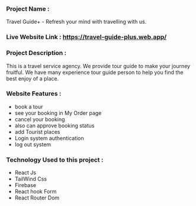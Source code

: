 ### Project Name :

Travel Guide+ - Refresh your mind with travelling with us.

### Live Website Link : https://travel-guide-plus.web.app/

### Project Description :

This is a travel service agency. We provide tour guide to make your journey fruitful. We have many experience tour guide person to help you find the best enjoy of a place. 

### Website Features :

* book a tour
* see your booking in My Order page
* cancel your booking
* also can approve booking status
* add Tourist places
* Login system authentication 
* log out system 

### Technology Used to this project :

* React Js
* TailWind Css
* Firebase
* React hook Form 
* React Router Dom
